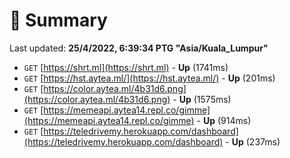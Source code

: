 # 📖 Summary
Last updated: **25/4/2022, 6:39:34 PTG "Asia/Kuala_Lumpur"**

- `GET` [https://shrt.ml](https://shrt.ml) - **Up** (1741ms)
- `GET` [https://hst.aytea.ml/](https://hst.aytea.ml/) - **Up** (201ms)
- `GET` [https://color.aytea.ml/4b31d6.png](https://color.aytea.ml/4b31d6.png) - **Up** (1575ms)
- `GET` [https://memeapi.aytea14.repl.co/gimme](https://memeapi.aytea14.repl.co/gimme) - **Up** (914ms)
- `GET` [https://teledrivemy.herokuapp.com/dashboard](https://teledrivemy.herokuapp.com/dashboard) - **Up** (237ms)
